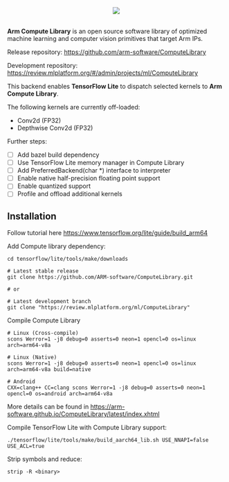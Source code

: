 <div align="center">
 <img src="https://raw.githubusercontent.com/ARM-software/ComputeLibrary/gh-pages/ACL_logo.png"><br><br>
</div>

**Arm Compute Library** is an open source software library of optimized machine learning and computer vision primitives that target Arm IPs.

Release repository: https://github.com/arm-software/ComputeLibrary

Development repository: https://review.mlplatform.org/#/admin/projects/ml/ComputeLibrary

This backend enables **TensorFlow Lite** to dispatch selected kernels to **Arm Compute Library**.

The following kernels are currently off-loaded:
- Conv2d (FP32)
- Depthwise Conv2d (FP32)

Further steps:
- [ ] Add bazel build dependency
- [ ] Use TensorFlow Lite memory manager in Compute Library
- [ ] Add PreferredBackend(char *) interface to interpreter
- [ ] Enable native half-precision floating point support
- [ ] Enable quantized support
- [ ] Profile and offload additional kernels

## Installation

Follow tutorial here https://www.tensorflow.org/lite/guide/build_arm64

Add Compute library dependency:
```
cd tensorflow/lite/tools/make/downloads

# Latest stable release
git clone https://github.com/ARM-software/ComputeLibrary.git

# or

# Latest development branch
git clone "https://review.mlplatform.org/ml/ComputeLibrary"
```

Compile Compute Library
```
# Linux (Cross-compile)
scons Werror=1 -j8 debug=0 asserts=0 neon=1 opencl=0 os=linux arch=arm64-v8a

# Linux (Native)
scons Werror=1 -j8 debug=0 asserts=0 neon=1 opencl=0 os=linux arch=arm64-v8a build=native

# Android
CXX=clang++ CC=clang scons Werror=1 -j8 debug=0 asserts=0 neon=1 opencl=0 os=android arch=arm64-v8a
```
More details can be found in https://arm-software.github.io/ComputeLibrary/latest/index.xhtml

Compile TensorFlow Lite with Compute Library support:
```
./tensorflow/lite/tools/make/build_aarch64_lib.sh USE_NNAPI=false USE_ACL=true
```

Strip symbols and reduce:
```
strip -R <binary>
```